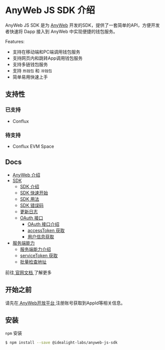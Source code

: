 # AnyWeb JS SDK 介绍

AnyWeb JS SDK 是为 [AnyWeb](https://wiki.anyweb.cc/docs/anyweb/) 开发的SDK，提供了一套简单的API，方便开发者快速将 Dapp 接入到 AnyWeb 中实现便捷的钱包服务。

Features:

* 支持在移动端和PC端调用钱包服务
* 支持网页内和跳转App调用钱包服务
* 支持多链钱包服务
* 支持 ` 热钱包 ` 和 ` 冷钱包 `
* 简单易用快速上手

## 支持性

### 已支持

* Conflux

### 待支持

* Conflux EVM Space

## Docs

* [AnyWeb 介绍](https://wiki.anyweb.cc/docs/AnyWeb/into)
* [SDK](https://wiki.anyweb.cc/SDK/intro)
    * [SDK 介绍](https://wiki.anyweb.cc/docs/SDK/intro)
    * [SDK 快速开始](https://wiki.anyweb.cc/docs/SDK/quick_start)
    * [SDK 用法](https://wiki.anyweb.cc/docs/SDK/usage)
    * [SDK 错误码](https://wiki.anyweb.cc/docs/SDK/errorCode)
    * [更新日志](https://wiki.anyweb.cc/docs/SDK/CHANGELOG)
    * [OAuth 接口](https://wiki.anyweb.cc/docs/SDK/OAuth/intro)
        * [OAuth 接口介绍](https://wiki.anyweb.cc/docs/SDK/OAuth/intro)
        * [accessToken 获取](https://wiki.anyweb.cc/docs/SDK/OAuth/accessToken)
        * [用户信息获取](https://wiki.anyweb.cc/docs/SDK/OAuth/userInfo)
* [服务端能力](https://wiki.anyweb.cc/docs/Service/intro)
    * [服务端能力介绍](https://wiki.anyweb.cc/docs/Service/intro)
    * [serviceToken 获取](https://wiki.anyweb.cc/docs/Service/serviceToken)
    * [批量检查地址](https://wiki.anyweb.cc/docs/Service/checkAddresses)

前往[ 官网文档 ](https://wiki.anyweb.cc)了解更多

## 开始之前

请先在[ AnyWeb开放平台 ](https://open.anyweb.cc)注册账号获取到AppId等相关信息。

## 安装

` npm ` 安装

```sh
$ npm install --save @idealight-labs/anyweb-js-sdk
```
